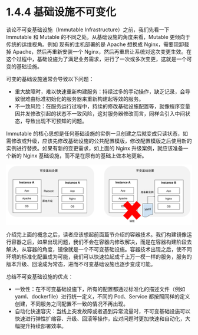 # 1.4.4 基础设施不可变化

谈论不可变基础设施（Immutable Infrastructure）之前，我们先看一下 Immutable 和 Mutable 的不同之处。从基础设施的角度来看，Mutable 更倾向于传统的运维视角。例如 现有的主机部署的是 Apache 想换成 Nginx，需要现卸载掉 Apache，然后再重新安装一个 Nginx，然后再重启让系统对这次变更生效。在这个过程中，基础设施为了满足业务需求，进行了一次或多次变更，这就是一个可变的基础设施。

可变的基础设施通常会导致以下问题：

- 重大故障时，难以快速重新构建服务：持续过多的手动操作，缺乏记录，会导致很难由标准初始化的服务器来重新构建起等效的服务。
- 不一致风险：在服务运行过程中，持续的修改基础设施配置等，就像程序变量因并发修改引起的状态不一致风险，这对服务器修改而言，同样会引入中间状态，导致出现不可预知的问题。

Immutable 的核心思想是任何基础设施的实例一旦创建之后就变成只读状态，如需修改或升级，应该先修改基础设施的公共配置模版，修改配置模版之后使用新的实例进行替换。如果有新的变更需求，如上面的 Nginx 升级案例，就应该准备一个新的 Nginx 基础设施，而不是在原有的基础上做本地更新。

<div  align="center">
	<img src="../assets/Immutable.png" width = "580"  align=center />
</div>

介绍完上面的概念之后，读者应该想起前面篇节介绍的容器技术。我们构建镜像运行容器之后，如果出现问题，我们不会在容器内修改解决，而是在容器构建阶段去解决，从容器的角度，镜像就是一个不可变基础设施。容器技术出现之后，使不同环境的标准化配置成为可能，我们可以快速拉起成千上万一模一样的服务，服务的版本升级、回滚成为常态，进而不可变基础设施也逐步变成可能。

总结不可变基础设施的优点：

- 一致性：在不可变基础设施下，所有的配置都通过标准化的描述文件（例如 yaml、dockerfile）进行统一定义，不同的 Pod、Service 都按照同样的定义创建，不同服务之间配置不一致的情况不再出现。
- 自动化快速容灾：当线上突发故障或者遇到异常流量时，不可变基础设施可以快速进行弹性扩缩容、升级、回滚等操作，应对问题时更加快速和自动化，大幅提升持续部署效率。
